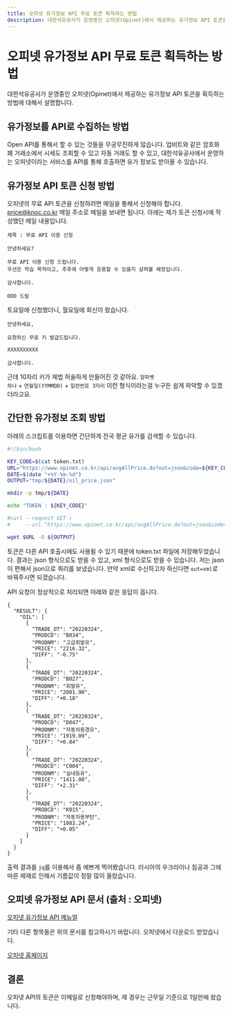 ```yaml
---
title: 오피넷 유가정보 API 무료 토큰 획득하는 방법
description: 대한석유공사가 운영중인 오피넷(Opinet)에서 제공하는 유가정보 API 토큰을 획득하는 방법에 대해서 설명합니다.
---
```



오피넷 유가정보 API 무료 토큰 획득하는 방법
===


대한석유공사가 운영중인 오피넷(Opinet)에서 제공하는 유가정보 API 토큰을 획득하는 방법에 대해서 설명합니다.


유가정보를 API로 수집하는 방법
---


Open API를 통해서 할 수 있는 것들을 무궁무진하게 많습니다. 
업비트와 같은 암호화폐 거래소에서 시세도 조회할 수 있고 자동 거래도 할 수 있고, 
대한석유공사에서 운영하는 오피넷이라는 서비스를 API를 통해 호출하면 유가 정보도 받아올 수 있습니다. 


유가정보 API 토큰 신청 방법
---


오피넷의 무료 API 토큰을 신청하려면 메일을 통해서 신청해야 합니다. 
price@knoc.co.kr 메일 주소로 메일을 보내면 됩니다. 
아래는 제가 토큰 신청시에 작성했던 메일 내용입니다.


```
제목 : 무료 API 이용 신청

안녕하세요?

무료 API 이용 신청 드립니다.
우선은 학습 목적이고, 추후에 어떻게 응용할 수 있을지 살펴볼 예정입니다.

감사합니다. 

OOO 드림
```

토요일에 신청했더니, 월요일에 회신이 왔습니다.


```
안녕하세요,

요청하신 무료 키 발급드립니다.

XXXXXXXXXX

감사합니다.
```

근데 10자리 키가 제법 허술하게 만들어진 것 같아요. 
<code>알파벳 하나</code> + <code>연월일(YYMMDD)</code> + <code>일련번호 3자리</code> 이런 형식이라는걸 누구든 쉽게 파악할 수 있겠더라고요. 


간단한 유가정보 조회 방법
---


아래의 스크립트를 이용하면 간단하게 전국 평균 유가를 검색할 수 있습니다. 


```bash
#!/bin/bash

KEY_CODE=$(cat token.txt)
URL="https://www.opinet.co.kr/api/avgAllPrice.do?out=json&code=${KEY_CODE}"
DATE=$(date "+%Y-%m-%d")
OUTPUT="tmp/${DATE}/oil_price.json"

mkdir -p tmp/${DATE}

echo "TOKEN : ${KEY_CODE}"

#curl --request GET \
#     --url "https://www.opinet.co.kr/api/avgAllPrice.do?out=json&code=${KEY_CODE}"

wget $URL -O ${OUTPUT}
```


토큰은 다른 API 호출시에도 사용될 수 있기 때문에 token.txt 파일에 저장해두었습니다. 
결과는 json 형식으로도 받을 수 있고, xml 형식으로도 받을 수 있습니다. 
저는 json이 편해서 json으로 쿼리를 보냈습니다. 
만약 xml로 수신하고자 하신다면 <code>out=xml</code>로 바꿔주시면 되겠습니다. 


API 요청이 정상적으로 처리되면 아래와 같은 응답이 옵니다. 


```
{
  "RESULT": {
    "OIL": [
      {
        "TRADE_DT": "20220324",
        "PRODCD": "B034",
        "PRODNM": "고급휘발유",
        "PRICE": "2216.32",
        "DIFF": "-0.75"
      },
      {
        "TRADE_DT": "20220324",
        "PRODCD": "B027",
        "PRODNM": "휘발유",
        "PRICE": "2001.90",
        "DIFF": "+0.18"
      },
      {
        "TRADE_DT": "20220324",
        "PRODCD": "D047",
        "PRODNM": "자동차용경유",
        "PRICE": "1919.09",
        "DIFF": "+0.84"
      },
      {
        "TRADE_DT": "20220324",
        "PRODCD": "C004",
        "PRODNM": "실내등유",
        "PRICE": "1411.08",
        "DIFF": "+2.31"
      },
      {
        "TRADE_DT": "20220324",
        "PRODCD": "K015",
        "PRODNM": "자동차용부탄",
        "PRICE": "1083.24",
        "DIFF": "+0.05"
      }
    ]
  }
}
```


출력 결과를 <code>jq</code>를 이용해서 좀 예쁘게 찍어봤습니다. 
러시아의 우크라이나 침공과 그에 따른 제재로 인해서 기름값이 정말 많이 올랐습니다. 


오피넷 유가정보 API 문서 (출처 : 오피넷)
---


[오피넷 유가정보 API 메뉴얼](Opinet_API_Free.pdf)


기타 다른 항목들은 위의 문서를 참고하시기 바랍니다. 
오피넷에서 다운로드 받았습니다. 


[오피넷 홈페이지](https://www.opinet.co.kr/searRgSelect.do#os_price3)


결론
---


오피넷 API의 토큰은 이메일로 신청해야하며, 
제 경우는 근무일 기준으로 1일만에 왔습니다. 
